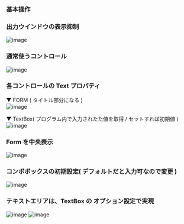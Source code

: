### 基本操作

### 出力ウインドウの表示抑制
![image](https://user-images.githubusercontent.com/1501327/177938063-96207ed0-9d0c-46a0-8d1f-b68775abf528.png)

### 通常使うコントロール
![image](https://user-images.githubusercontent.com/1501327/177938470-a80c7d64-8ae8-4777-8d7a-d73cde3c0fa3.png)

### 各コントロールの Text プロパティ
▼ FORM ( タイトル部分になる )\
![image](https://user-images.githubusercontent.com/1501327/177938873-dd8f78a6-c48c-40d9-ac05-80dfe012ddb1.png)

▼ TextBox( プログラム内で入力されたた値を取得 / セットすれば初期値 )\
![image](https://user-images.githubusercontent.com/1501327/177939277-386260af-6629-4bda-9c0c-3c2a5a19f905.png)

### Form を中央表示
![image](https://user-images.githubusercontent.com/1501327/177939829-1c7d0e96-cebf-467f-bdf2-fffca1fa6cdd.png)

### コンボボックスの初期設定( デフォルトだと入力可なので変更 )
![image](https://user-images.githubusercontent.com/1501327/177940145-92c7ac7c-dcc7-42af-b7f9-fb34acc57b3e.png)

### テキストエリアは、TextBox の オプション設定で実現
![image](https://user-images.githubusercontent.com/1501327/177940543-3c50aa5d-74f8-40be-a746-5efc4c3e7728.png)
![image](https://user-images.githubusercontent.com/1501327/177940747-57469539-203f-4bf3-9b34-8a1ccc0b7d8e.png)

